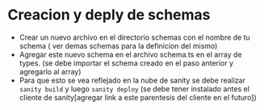 # Creacion y deply de schemas

* Crear un nuevo archivo en el directorio schemas con el nombre de tu schema ( ver demas schemas para la definicion del mismo)
* Agregar este nuevo schema en el archivo schema.ts en el array de types. (se debe importar el schema creado en el paso anterior y agregarlo al array)
* Para que esto se vea reflejado en la nube de sanity se debe realizar `sanity build` y luego `sanity deploy` (se debe tener instalado antes el cliente de sanity[agregar link a este parentesis del cliente en el futuro])
